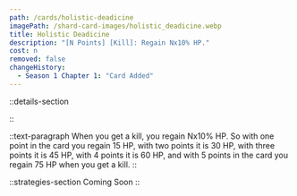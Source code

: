 ```yaml
---
path: /cards/holistic-deadicine
imagePath: /shard-card-images/holistic_deadicine.webp
title: Holistic Deadicine
description: "[N Points] [Kill]: Regain Nx10% HP."
cost: n
removed: false
changeHistory:
  - Season 1 Chapter 1: "Card Added"
---
```


::details-section

::

::text-paragraph
When you get a kill, you regain Nx10% HP. So with one point in the card you regain 15 HP, with two points it is 30 HP, with three points it is 45 HP, with 4 points it is 60 HP, and with 5 points in the card you regain 75 HP when you get a kill.
::

::strategies-section
Coming Soon
::

